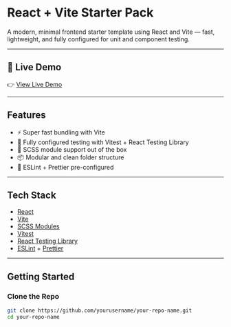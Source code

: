 # React + Vite Starter Pack

A modern, minimal frontend starter template using React and Vite — fast, lightweight, and fully configured for unit and component testing.

---

## 🚀 Live Demo

👉 [View Live Demo](https://your-live-demo-url.com)

---

## Features

- ⚡️ Super fast bundling with Vite
- 🧪 Fully configured testing with Vitest + React Testing Library
- 🎨 SCSS module support out of the box
- 📦 Modular and clean folder structure
- 🧼 ESLint + Prettier pre-configured

---

## Tech Stack

- [React](https://reactjs.org/)
- [Vite](https://vitejs.dev/)
- [SCSS Modules](https://sass-lang.com/)
- [Vitest](https://vitest.dev/)
- [React Testing Library](https://testing-library.com/docs/react-testing-library/intro/)
- [ESLint](https://eslint.org/) + [Prettier](https://prettier.io/)

---

## Getting Started

### Clone the Repo

```bash
git clone https://github.com/yourusername/your-repo-name.git
cd your-repo-name